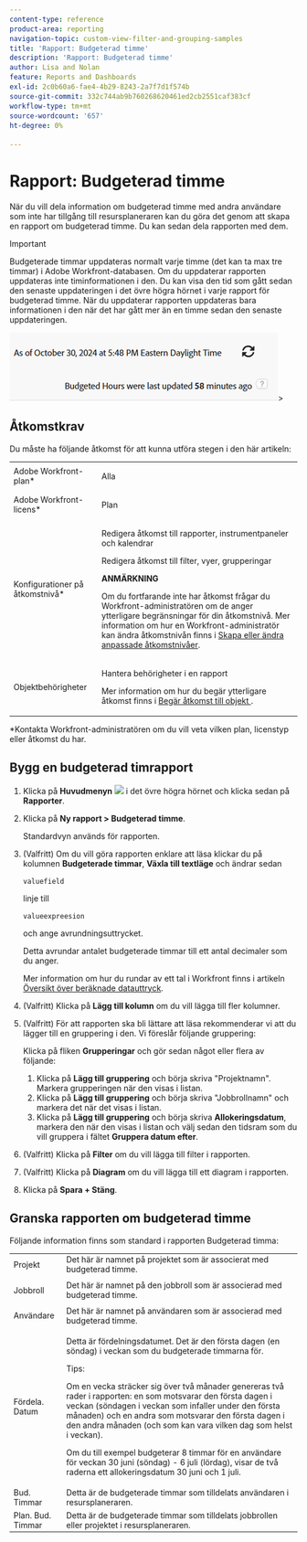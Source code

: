 ```yaml
---
content-type: reference
product-area: reporting
navigation-topic: custom-view-filter-and-grouping-samples
title: 'Rapport: Budgeterad timme'
description: 'Rapport: Budgeterad timme'
author: Lisa and Nolan
feature: Reports and Dashboards
exl-id: 2c0b60a6-fae4-4b29-8243-2a7f7d1f574b
source-git-commit: 332c744ab9b760268620461ed2cb2551caf383cf
workflow-type: tm+mt
source-wordcount: '657'
ht-degree: 0%

---
```


# Rapport: Budgeterad timme

<!--
<p data-mc-conditions="QuicksilverOrClassic.Draft mode">(NOTE: From&nbsp;Alina: This is my article, but since it's about building a report, it is in the Reporting section. Please don't remove it -it's linked to Resource Management and it is super important.) </p>
-->

När du vill dela information om budgeterad timme med andra användare som inte har tillgång till resursplaneraren kan du göra det genom att skapa en rapport om budgeterad timme. Du kan sedan dela rapporten med dem.

>[!IMPORTANT]
>
>Budgeterade timmar uppdateras normalt varje timme (det kan ta max tre timmar) i Adobe Workfront-databasen. Om du uppdaterar rapporten uppdateras inte timinformationen i den. Du kan visa den tid som gått sedan den senaste uppdateringen i det övre högra hörnet i varje rapport för budgeterad timme. När du uppdaterar rapporten uppdateras bara informationen i den när det har gått mer än en timme sedan den senaste uppdateringen.
>
>![](assets/budgeted-hour-report-time-sync-warning-350x74.png)>

## Åtkomstkrav

Du måste ha följande åtkomst för att kunna utföra stegen i den här artikeln:

<table style="table-layout:auto"> 
 <col> 
 <col> 
 <tbody> 
  <tr> 
   <td role="rowheader">Adobe Workfront-plan*</td> 
   <td> <p>Alla</p> </td> 
  </tr> 
  <tr> 
   <td role="rowheader">Adobe Workfront-licens*</td> 
   <td> <p>Plan </p> </td> 
  </tr> 
  <tr> 
   <td role="rowheader">Konfigurationer på åtkomstnivå*</td> 
   <td> <p>Redigera åtkomst till rapporter, instrumentpaneler och kalendrar</p> <p>Redigera åtkomst till filter, vyer, grupperingar</p> <p><b>ANMÄRKNING</b>

Om du fortfarande inte har åtkomst frågar du Workfront-administratören om de anger ytterligare begränsningar för din åtkomstnivå. Mer information om hur en Workfront-administratör kan ändra åtkomstnivån finns i <a href="../../../administration-and-setup/add-users/configure-and-grant-access/create-modify-access-levels.md" class="MCXref xref">Skapa eller ändra anpassade åtkomstnivåer</a>.</p> </td>
</tr> 
  <tr> 
   <td role="rowheader">Objektbehörigheter</td> 
   <td> <p>Hantera behörigheter i en rapport</p> <p>Mer information om hur du begär ytterligare åtkomst finns i <a href="../../../workfront-basics/grant-and-request-access-to-objects/request-access.md" class="MCXref xref">Begär åtkomst till objekt </a>.</p> </td> 
  </tr> 
 </tbody> 
</table>

&#42;Kontakta Workfront-administratören om du vill veta vilken plan, licenstyp eller åtkomst du har.

## Bygg en budgeterad timrapport

1. Klicka på **Huvudmenyn** ![](assets/main-menu-icon.png) i det övre högra hörnet och klicka sedan på **Rapporter**.

1. Klicka på **Ny rapport > Budgeterad timme**.

   Standardvyn används för rapporten.

1. (Valfritt) Om du vill göra rapporten enklare att läsa klickar du på kolumnen **Budgeterade timmar**, **Växla till textläge** och ändrar sedan

   ```
   valuefield
   ```

   linje till

   ```
   valueexpreesion
   ```

   och ange avrundningsuttrycket.

   Detta avrundar antalet budgeterade timmar till ett antal decimaler som du anger.

   Mer information om hur du rundar av ett tal i Workfront finns i artikeln [Översikt över beräknade datauttryck](../../../reports-and-dashboards/reports/calc-cstm-data-reports/calculated-data-expressions.md).

1. (Valfritt) Klicka på **Lägg till kolumn** om du vill lägga till fler kolumner.
1. (Valfritt) För att rapporten ska bli lättare att läsa rekommenderar vi att du lägger till en gruppering i den. Vi föreslår följande gruppering:

   Klicka på fliken **Grupperingar** och gör sedan något eller flera av följande:

   1. Klicka på **Lägg till gruppering** och börja skriva &quot;Projektnamn&quot;. Markera grupperingen när den visas i listan.
   1. Klicka på **Lägg till gruppering** och börja skriva &quot;Jobbrollnamn&quot; och markera det när det visas i listan.
   1. Klicka på **Lägg till gruppering** och börja skriva **Allokeringsdatum**, markera den när den visas i listan och välj sedan den tidsram som du vill gruppera i fältet **Gruppera datum efter**.

1. (Valfritt) Klicka på **Filter** om du vill lägga till filter i rapporten.
1. (Valfritt) Klicka på **Diagram** om du vill lägga till ett diagram i rapporten.
1. Klicka på **Spara + Stäng**.

## Granska rapporten om budgeterad timme

Följande information finns som standard i rapporten Budgeterad timma:

<table style="table-layout:auto"> 
 <col> 
 <col> 
 <tbody> 
  <tr> 
   <td role="rowheader">Projekt </td> 
   <td>Det här är namnet på projektet som är associerat med budgeterad timme.</td> 
  </tr> 
  <tr> 
   <td role="rowheader"> <p>Jobbroll</p> </td> 
   <td>Det här är namnet på den jobbroll som är associerad med budgeterad timme. </td> 
  </tr> 
  <tr> 
   <td role="rowheader">Användare</td> 
   <td>Det här är namnet på användaren som är associerad med budgeterad timme.</td> 
  </tr> 
  <tr> 
   <td role="rowheader">Fördela. Datum</td> 
   <td> <p>Detta är fördelningsdatumet. Det är den första dagen (en söndag) i veckan som du budgeterade timmarna för.</p> <p>Tips:  <p>Om en vecka sträcker sig över två månader genereras två rader i rapporten: en som motsvarar den första dagen i veckan (söndagen i veckan som infaller under den första månaden) och en andra som motsvarar den första dagen i den andra månaden (och som kan vara vilken dag som helst i veckan).</p> <p>Om du till exempel budgeterar 8 timmar för en användare för veckan 30 juni (söndag) - 6 juli (lördag), visar de två raderna ett allokeringsdatum 30 juni och 1 juli.</p> </p> </td> 
  </tr> 
  <tr> 
   <td role="rowheader">Bud. Timmar</td> 
   <td>Detta är de budgeterade timmar som tilldelats användaren i resursplaneraren.</td> 
  </tr> 
  <tr> 
   <td role="rowheader">Plan. Bud. Timmar</td> 
   <td>Detta är de budgeterade timmar som tilldelats jobbrollen eller projektet i resursplaneraren.</td> 
  </tr> 
 </tbody> 
</table>
